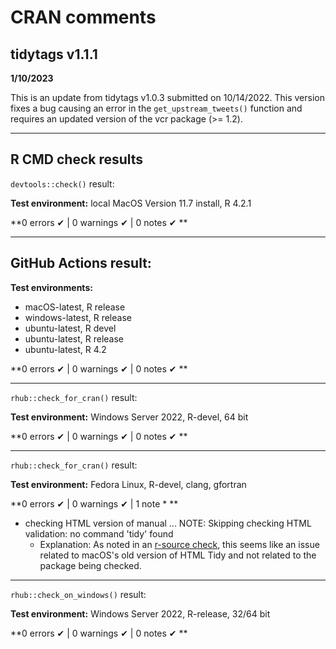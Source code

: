 # CRAN comments

## tidytags v1.1.1

**1/10/2023**

This is an update from tidytags v1.0.3 submitted on 10/14/2022. This version fixes a bug causing an error in the `get_upstream_tweets()` function and requires an updated version of the vcr package (>= 1.2).

---

## R CMD check results

`devtools::check()` result:

**Test environment:** local MacOS Version 11.7 install, R 4.2.1

**0 errors ✔ | 0 warnings ✔ | 0 notes ✔ **

---

## GitHub Actions result:

**Test environments:** 

- macOS-latest, R release
- windows-latest, R release
- ubuntu-latest, R devel
- ubuntu-latest, R release
- ubuntu-latest, R 4.2

**0 errors ✔ | 0 warnings ✔ | 0 notes ✔ **

---

`rhub::check_for_cran()` result:

**Test environment:** Windows Server 2022, R-devel, 64 bit

**0 errors ✔ | 0 warnings ✔ | 0 notes ✔ **

---

`rhub::check_for_cran()` result:

**Test environment:** Fedora Linux, R-devel, clang, gfortran

**0 errors ✔ | 0 warnings ✔ | 1 note * **

- checking HTML version of manual ... NOTE: Skipping checking HTML validation: no command 'tidy' found
  - Explanation: As noted in an [r-source check](https://github.com/wch/r-source/blob/trunk/src/library/tools/R/check.R), this seems like an issue related to macOS's old version of HTML Tidy and not related to the package being checked.

---

`rhub::check_on_windows()` result: 

**Test environment:** Windows Server 2022, R-release, 32/64 bit

**0 errors ✔ | 0 warnings ✔ | 0 notes ✔ **
